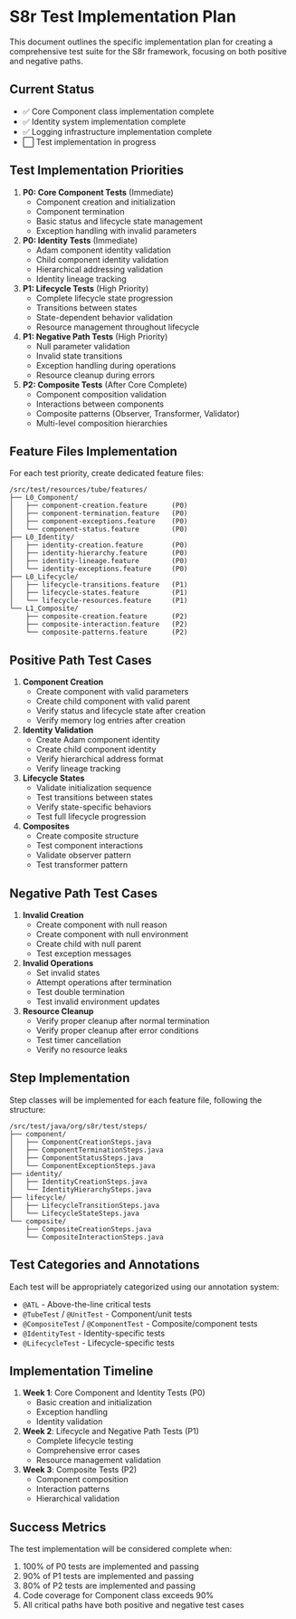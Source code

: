 <!--
Copyright (c) 2025 Eric C. Mumford (@heymumford)

This software was developed with analytical assistance from AI tools 
including Claude 3.7 Sonnet, Claude Code, and Google Gemini Deep Research,
which were used as paid services. All intellectual property rights 
remain exclusively with the copyright holder listed above.

Licensed under the Mozilla Public License 2.0
-->


# S8r Test Implementation Plan

This document outlines the specific implementation plan for creating a comprehensive test suite for the S8r framework, focusing on both positive and negative paths.

## Current Status

- ✅ Core Component class implementation complete
- ✅ Identity system implementation complete
- ✅ Logging infrastructure implementation complete
- ⬜ Test implementation in progress

## Test Implementation Priorities

1. **P0: Core Component Tests** (Immediate)
   - Component creation and initialization
   - Component termination
   - Basic status and lifecycle state management
   - Exception handling with invalid parameters
2. **P0: Identity Tests** (Immediate)
   - Adam component identity validation
   - Child component identity validation
   - Hierarchical addressing validation
   - Identity lineage tracking
3. **P1: Lifecycle Tests** (High Priority)
   - Complete lifecycle state progression
   - Transitions between states
   - State-dependent behavior validation
   - Resource management throughout lifecycle
4. **P1: Negative Path Tests** (High Priority)
   - Null parameter validation
   - Invalid state transitions
   - Exception handling during operations
   - Resource cleanup during errors
5. **P2: Composite Tests** (After Core Complete)
   - Component composition validation
   - Interactions between components
   - Composite patterns (Observer, Transformer, Validator)
   - Multi-level composition hierarchies

## Feature Files Implementation

For each test priority, create dedicated feature files:

```
/src/test/resources/tube/features/
├── L0_Component/
│   ├── component-creation.feature      (P0)
│   ├── component-termination.feature   (P0)
│   ├── component-exceptions.feature    (P0)
│   └── component-status.feature        (P0)
├── L0_Identity/
│   ├── identity-creation.feature       (P0)
│   ├── identity-hierarchy.feature      (P0)
│   ├── identity-lineage.feature        (P0)
│   └── identity-exceptions.feature     (P0)
├── L0_Lifecycle/
│   ├── lifecycle-transitions.feature   (P1)
│   ├── lifecycle-states.feature        (P1)
│   └── lifecycle-resources.feature     (P1)
└── L1_Composite/
    ├── composite-creation.feature      (P2)
    ├── composite-interaction.feature   (P2)
    └── composite-patterns.feature      (P2)
```

## Positive Path Test Cases

1. **Component Creation**
   - Create component with valid parameters
   - Create child component with valid parent
   - Verify status and lifecycle state after creation
   - Verify memory log entries after creation
2. **Identity Validation**
   - Create Adam component identity
   - Create child component identity
   - Verify hierarchical address format
   - Verify lineage tracking
3. **Lifecycle States**
   - Validate initialization sequence
   - Test transitions between states
   - Verify state-specific behaviors
   - Test full lifecycle progression
4. **Composites**
   - Create composite structure
   - Test component interactions
   - Validate observer pattern
   - Test transformer pattern

## Negative Path Test Cases

1. **Invalid Creation**
   - Create component with null reason
   - Create component with null environment
   - Create child with null parent
   - Test exception messages
2. **Invalid Operations**
   - Set invalid states
   - Attempt operations after termination
   - Test double termination
   - Test invalid environment updates
3. **Resource Cleanup**
   - Verify proper cleanup after normal termination
   - Verify proper cleanup after error conditions
   - Test timer cancellation
   - Verify no resource leaks

## Step Implementation

Step classes will be implemented for each feature file, following the structure:

```
/src/test/java/org/s8r/test/steps/
├── component/
│   ├── ComponentCreationSteps.java
│   ├── ComponentTerminationSteps.java
│   ├── ComponentStatusSteps.java
│   └── ComponentExceptionSteps.java
├── identity/
│   ├── IdentityCreationSteps.java
│   └── IdentityHierarchySteps.java
├── lifecycle/
│   ├── LifecycleTransitionSteps.java
│   └── LifecycleStateSteps.java
└── composite/
    ├── CompositeCreationSteps.java
    └── CompositeInteractionSteps.java
```

## Test Categories and Annotations

Each test will be appropriately categorized using our annotation system:

- `@ATL` - Above-the-line critical tests
- `@TubeTest` / `@UnitTest` - Component/unit tests
- `@CompositeTest` / `@ComponentTest` - Composite/component tests
- `@IdentityTest` - Identity-specific tests
- `@LifecycleTest` - Lifecycle-specific tests

## Implementation Timeline

1. **Week 1**: Core Component and Identity Tests (P0)
   - Basic creation and initialization
   - Exception handling
   - Identity validation
2. **Week 2**: Lifecycle and Negative Path Tests (P1)
   - Complete lifecycle testing
   - Comprehensive error cases
   - Resource management validation
3. **Week 3**: Composite Tests (P2)
   - Component composition
   - Interaction patterns
   - Hierarchical validation

## Success Metrics

The test implementation will be considered complete when:

1. 100% of P0 tests are implemented and passing
2. 90% of P1 tests are implemented and passing
3. 80% of P2 tests are implemented and passing
4. Code coverage for Component class exceeds 90%
5. All critical paths have both positive and negative test cases
